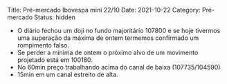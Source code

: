 Title: Pré-mercado Ibovespa mini 22/10
Date: 2021-10-22
Category: Pré-mercado
Status: hidden

* O diário fechou um doji no fundo majoritário 107800 e se hoje tivermos uma superação da máxima de ontem termemos confirmado um rompimento falso.
* Se perder a mínima de ontem o próximo alvo de um movimento projetado está em 100180.
* No 60min preço trabalhando acima do canal de baixa (107735/104590)
* 15min em um canal estreito de alta.
